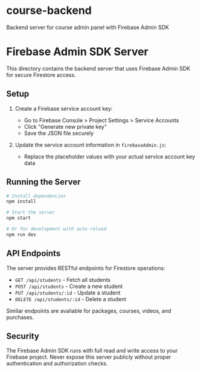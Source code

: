 # course-backend

Backend server for course admin panel with Firebase Admin SDK

# Firebase Admin SDK Server

This directory contains the backend server that uses Firebase Admin SDK for secure Firestore access.

## Setup

1. Create a Firebase service account key:
   - Go to Firebase Console > Project Settings > Service Accounts
   - Click "Generate new private key"
   - Save the JSON file securely

2. Update the service account information in `firebaseAdmin.js`:
   - Replace the placeholder values with your actual service account key data

## Running the Server

```bash
# Install dependencies
npm install

# Start the server
npm start

# Or for development with auto-reload
npm run dev
```

## API Endpoints

The server provides RESTful endpoints for Firestore operations:

- `GET /api/students` - Fetch all students
- `POST /api/students` - Create a new student
- `PUT /api/students/:id` - Update a student
- `DELETE /api/students/:id` - Delete a student

Similar endpoints are available for packages, courses, videos, and purchases.

## Security

The Firebase Admin SDK runs with full read and write access to your Firebase project. 
Never expose this server publicly without proper authentication and authorization checks.